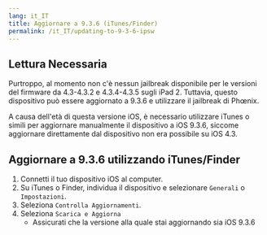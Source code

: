 ```yaml
---
lang: it_IT
title: Aggiornare a 9.3.6 (iTunes/Finder)
permalink: /it_IT/updating-to-9-3-6-ipsw
---
```


## Lettura Necessaria

Purtroppo, al momento non c'è nessun jailbreak disponibile per le versioni del firmware da 4.3-4.3.2 e 4.3.4-4.3.5 sugli iPad 2. Tuttavia, questo dispositivo può essere aggiornato a 9.3.6 e utilizzare il jailbreak di Phœnix.

A causa dell'età di questa versione iOS, è necessario utilizzare iTunes o simili per aggiornare manualmente il dispositivo a iOS 9.3.6, siccome aggiornare direttamente dal dispositivo non era possibile su iOS 4.3.

## Aggiornare a 9.3.6 utilizzando iTunes/Finder

1. Connetti il tuo dispositivo iOS al computer.
1. Su iTunes o Finder, individua il dispositivo e selezionare `Generali` o `Impostazioni`.
1. Seleziona `Controlla Aggiornamenti`.
1. Seleziona `Scarica e Aggiorna`
    - Assicurati che la versione alla quale stai aggiornando sia iOS 9.3.6